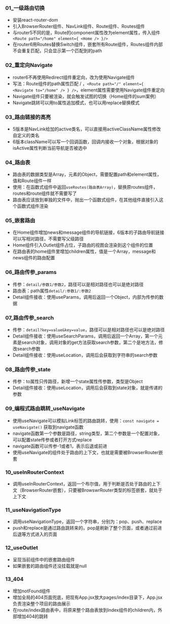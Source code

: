 ### 01_一级路由切换

- 安装react-router-dom
- 引入BrowserRouter组件、NavLink组件、Route组件、Routes组件
- 与router5不同的是，Route的component属性改为element属性，传入组件`<Route path="/home" element={ <Home /> }/>`
- 在router6用Routes替换Switch组件，嵌套所有Route组件，Routes组件内部不会重复匹配，只会显示第一个匹配到的path

### 02_重定向Navigate

- router6不再使用Redirect组件重定向，改为使用Navigate组件
- 写法：Route组件的path属性匹配 / ，`<Route path="/" element={ <Navigate to="/home" /> } />`，element属性需要使用Navigate组件重定向
- Navigate组件只要被渲染，就会触发试图的切换（Home组件的sum案例）
- Navigate跳转可以用to属性追加模式，也可以用replace替换模式

### 03_路由链接的高亮

- 5版本是NavLink给加的active类名，可以直接用activeClassName属性修改自定义的类名
- 6版本className可以写一个回调函数，回调内接收一个对象，根据对象的isActive属性判断当前导航是否被选中

### 04_路由表

- 路由表的数据类型是Array，元素的Object，需要配置path和element属性，值和Route组件一样
- 使用：在函数式组件中返回`useRoutes(路由表Array)`，替换原routes组件，routes和route组件就不需要写了
- 路由表应该放到单独的文件中，抛出一个函数式组件，在其他组件直接引入这个函数式组件渲染

### 05_嵌套路由

- 在Home组件增加news和message组件的导航链接，6版本的子路由导航链接可以写相对路径，不需要写父级路径
- Home组件引入Outlet组件占位，子路由的视图会渲染到这个组件的位置
- 在路由表的home组件里增加children属性，值是一个Array，message和news组件的路由配置

### 06_路由传参_params

- 传参：`detail/参数1/参数2`，路径可以是相对路径也可以是绝对路径
- 路由表：path属性`detail/:参数1/:参数2`
- Detail组件接收：使用useParams，调用后返回一个Object，内部为传参的数据

### 07_路由传参_search

- 传参：`detail?key=value&key=value`，路径可以是相对路径也可以是绝对路径
- Detail组件接收：使用useSearchParams，调用后返回一个Array，第一个元素是search对象，调用对象的get方法获取search参数，第二个是地方法，修改search参数
- Detail组件接收：使用useLocation，调用后会获取到字符串的search参数

### 08_路由传参_state

- 传参：to属性只传路径，新增一个state属性传参数，类型是Object
- Detail组件接收：使用useLocation，调用后会获取到state对象，就是传递的参数

### 09_编程式路由跳转_useNavigate

- 使用useNavigate可以模拟Link标签的路由跳转，使用：`const navigate = useNavigate()` 获取到navigate函数
- navigate函数第一个参数是路径，string类型，第二个参数是一个配置对象，可以配置state传参或者打开方式replace
- navigate函数可以传参-1或者1，表示后退或前进
- 使用useNavigate的组件处于路由的上下文，也就是需要被BrowserRouter嵌套

### 10_useInRouterContext

- 调用useInRouterContext，返回一个布尔值，用于判断是否处于路由的上下文（BrowserRouter嵌套），只要被BrowswrRouter类型的标签嵌套，就处于上下文

### 11_useNavigationType

- 调用useNavigationType，返回一个字符串，分别为：pop、push、replace
- push和replace是通过路由跳转来的，pop是刷新了整个页面，或者通过前进后退等方式进入的页面

### 12_useOutlet

- 呈现当前组件中的嵌套路由组件
- 如果嵌套的路由组件还没挂载就是null

### 13_404

- 增加notFound组件
- 增加全局的404页面兜底，把现有App.jsx放大pages/index目录下，App.jsx负责渲染整个项目的路由展示
- 在route/index路由表中，将原来整个路由表放到Index组件的children内，外部增加404的跳转